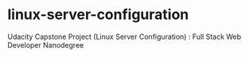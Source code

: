 # linux-server-configuration
Udacity Capstone Project (Linux Server Configuration) : Full Stack Web Developer Nanodegree
